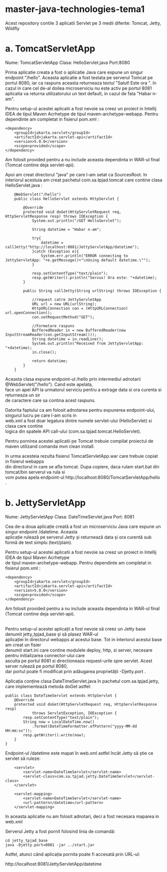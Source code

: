 # master-java-technologies-tema1

Acest repository contile 3 aplicatii Servlet pe 3 medii diferite: Tomcat, Jetty, Wildfly



# a. TomcatServletApp

Nume: TomcatServletApp
Clasa: HelloServlet.java
Port:8080

Prima aplicatie creata a fost o aplicatie Java care expune un singur endpoint "/hello". Aceasta aplicatie a fost testata pe serverul Tomcat pe portul 8080, iar ca raspuns aceasta returneaza textul "Salut! Este ora <data si ora curenta preluate din urmatorul microserviciu>". In cazul in care cel de-al doilea microserviciu nu este activ pe portul 8081 aplicatia va returna utilizatorului un text default, in cazul de fata "Habar n-am".

Pentru setup-ul acestei aplicatii a fost nevoie sa creez un proiect in Intellij IDEA de tipul Maven Acrhetype de tipul maven-archetype-webapp. Pentru dependinte am completat in fisierul pom.xml :

```
<dependency>
    <groupId>jakarta.servlet</groupId>
    <artifactId>jakarta.servlet-api</artifactId>
    <version>5.0.0</version>
    <scope>provided</scope>
</dependency>
```

Am folosit <scope>provided</scope> pentru a nu include aceasta dependinta in WAR-ul final (Tomcat contine deja servlet-api).

Apoi am creat directorul "java" pe care l-am setat ca SourcesRoot. In interiorul acestuia am creat pachetul com.sa.tpjad.tomcat care contine clasa HelloServlet.java :

```
    @WebServlet("/hello")
    public class HelloServlet extends HttpServlet {

        @Override
        protected void doGet(HttpServletRequest req, HttpServletResponse resp) throws IOException {
            System.out.println("/GET HelloServlet");

            String datetime = "Habar n-am";

            try{
                datetime = callJetty("http://localhost:8081/JettyServletApp/datetime");
            }catch (Exception e){
                System.err.println("ERROR connecting to JettyServletApp: "+e.getMessage()+"\nUsing default datetime.\"");
            }

            resp.setContentType("text/plain");
            resp.getWriter().println("Servus! Ora este: "+datetime);
        }

        public String callJetty(String urlString) throws IOException {

            //request catre JettyServletApp
            URL url = new URL(urlString);
            HttpURLConnection con = (HttpURLConnection) url.openConnection();
            con.setRequestMethod("GET");

            //Formatare raspuns
            BufferedReader in = new BufferedReader(new InputStreamReader(con.getInputStream()));
            String datetime = in.readLine();
            System.out.println("Received from JettyServletApp: "+datetime);
            in.close();

            return datetime;
        }
    }
```
Aceasta clasa expune endpoint-ul /hello prin intermediul adnotarii @WebServlet("/hello"). Cand este apelata, <br/> face un apel API la urmatorul serviciu pentru a extrage data si ora curenta si returneaza un sir <br/> de caractere care sa contina acest raspuns.

Datorita faptului ca am folosit adnotarea pentru expunerea endpoint-ului, singurul lucru pe care l-am scris in <br/> web.xml a fost doar legatura dintre numele servlet-ului (HelloServlet) si clasa care contine <br/> logica din spatele API call-ului (com.sa.tpjad.tomcat.HelloServlet).

Pentru pornirea acestei aplicatii pe Tomcat trebuie compilat proiectul de maven utilizand comanda mvn clean install. <br/> 

In urma acesteia rezulta fisierul TomcatServletApp.war care trebuie copiat in fisierul webapps <br/> din directorul in care se afla tomcat. Dupa copiere, daca rulam start.bat din tomcat/bin serverul va rula si <br/> vom putea apela endpoint-ul http://localhost:8080/TomcatServletApp/hello .



# b. JettyServletApp

Nume: JettyServletApp
Clasa: DateTimeServlet.java
Port: 8081

Cea de-a doua aplicație creată a fost un microserviciu Java care expune un singur endpoint /datetime. Aceasta <br/> aplicație rulează pe serverul Jetty și returnează data și ora curentă sub formă de text simplu (text/plain).

Pentru setup-ul acestei aplicatii a fost nevoie sa creez un proiect in Intellij IDEA de tipul Maven Acrhetype <br/> de tipul maven-archetype-webapp. Pentru dependinte am completat in fisierul pom.xml :
```
<dependency>
    <groupId>jakarta.servlet</groupId>
    <artifactId>jakarta.servlet-api</artifactId>
    <version>5.0.0</version>
    <scope>provided</scope>
</dependency>
```

Am folosit <scope>provided</scope> pentru a nu include aceasta dependinta in WAR-ul final (Tomcat contine deja servlet-api).

<br/>Pentru setup-ul acestei aplicații a fost nevoie să creez un Jetty base denumit jetty_tpjad_base și să plasez WAR-ul <br/> aplicației în directorul webapps al acestui base. Tot in interiorul acestui base am creat un fisier <br/> denumit start.ini care contine modulele deploy, http, si server, necesare pentru initializarea connector-ului care <br/> asculta pe portul 8081 si directioneaza request-urile spre servlet. Acest server rulează pe portul 8080, <br/> dar portul poate fi modificat prin adăugarea proprietății -Djetty.port <port>.

Aplicația conține clasa DateTimeServlet.java în pachetul com.sa.tpjad.jetty, care implementează metoda doGet astfel:

```
public class DateTimeServlet extends HttpServlet {
    @Override
    protected void doGet(HttpServletRequest req, HttpServletResponse resp) 
            throws ServletException, IOException {
        resp.setContentType("text/plain");
        String now = LocalDateTime.now()
            .format(DateTimeFormatter.ofPattern("yyyy-MM-dd HH:mm:ss"));
        resp.getWriter().write(now);
    }
}
```

Endpoint-ul /datetime este mapat în web.xml astfel încât Jetty să știe ce servlet să ruleze:
```
    <servlet>
        <servlet-name>DateTimeServlet</servlet-name>
        <servlet-class>com.sa.tpjad.jetty.DateTimeServlet</servlet-class>
    </servlet>

    <servlet-mapping>
        <servlet-name>DateTimeServlet</servlet-name>
        <url-pattern>/datetime</url-pattern>
    </servlet-mapping>
```
In aceasta aplicatie nu am folosit adnotari, deci a fost necesara maparea in web.xml

Serverul Jetty a fost pornit folosind linia de comandă:

```
cd jetty_tpjad_base
java -Djetty.port=8081 -jar ../start.jar
```

Astfel, atunci când aplicația pornita poate fi accesată prin URL-ul:

http://localhost:8081/JettyServletApp/datetime





    

        
